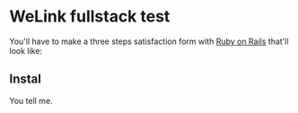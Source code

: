 # WeLink fullstack test

You'll have to make a three steps satisfaction form with [Ruby on Rails](https://rubyonrails.org/) that'll look like:



## Instal

You tell me.
